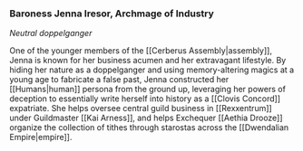 ### Baroness Jenna Iresor, Archmage of Industry

_Neutral doppelganger_

One of the younger members of the [[Cerberus Assembly|assembly]], Jenna is known for her business acumen and her extravagant lifestyle. By hiding her nature as a doppelganger and using memory-altering magics at a young age to fabricate a false past, Jenna constructed her [[Humans|human]] persona from the ground up, leveraging her powers of deception to essentially write herself into history as a [[Clovis Concord]] expatriate. She helps oversee central guild business in [[Rexxentrum]] under Guildmaster [[Kai Arness]], and helps Exchequer [[Aethia Drooze]] organize the collection of tithes through starostas across the [[Dwendalian Empire|empire]].
